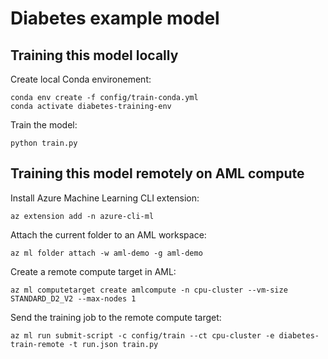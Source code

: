 # Diabetes example model

## Training this model locally

Create local Conda environement:

```cli
conda env create -f config/train-conda.yml
conda activate diabetes-training-env
```

Train the model:

```cli
python train.py
```

## Training this model remotely on AML compute

Install Azure Machine Learning CLI extension:

```cli
az extension add -n azure-cli-ml
```

Attach the current folder to an AML workspace:

```cli
az ml folder attach -w aml-demo -g aml-demo
```

Create a remote compute target in AML:

```cli
az ml computetarget create amlcompute -n cpu-cluster --vm-size STANDARD_D2_V2 --max-nodes 1
```

Send the training job to the remote compute target:

```cli
az ml run submit-script -c config/train --ct cpu-cluster -e diabetes-train-remote -t run.json train.py
```